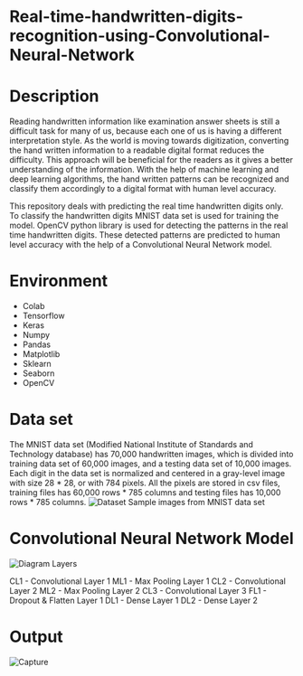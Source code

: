 # Real-time-handwritten-digits-recognition-using-Convolutional-Neural-Network

# Description
Reading handwritten information like examination answer sheets is still a difficult task for many of us, because each one of us is having a different interpretation style. As the world is moving towards digitization, converting the hand written information to a readable digital format reduces the difficulty. This approach will be beneficial for the readers as it gives a better understanding of the information. With the help of machine learning and deep learning algorithms, the hand written patterns can be recognized and classify them accordingly to a digital format with human level accuracy.

This repository deals with predicting the real time handwritten digits only. To classify the handwritten digits MNIST data set is used for training the model. OpenCV python library is used for detecting the patterns in the real time handwritten digits. These detected patterns are predicted to human level accuracy with the help of a Convolutional Neural Network model.

# Environment
* Colab
* Tensorflow
* Keras
* Numpy
* Pandas
* Matplotlib
* Sklearn
* Seaborn
* OpenCV

# Data set
The MNIST data set (Modified National Institute of Standards and Technology database) has 70,000 handwritten images, which is divided into training data set of 60,000 images, and a testing data set of 10,000 images. Each digit in the data set is normalized and centered in a gray-level image with size 28 * 28, or with 784 pixels. All the pixels are stored in csv files, training files has 60,000 rows * 785 columns and testing files has 10,000 rows * 785 columns.
![Dataset](https://user-images.githubusercontent.com/83408384/116879880-dcf62200-ac3e-11eb-8a89-2c1d77f665a2.png)
Sample images from MNIST data set

# Convolutional Neural Network Model 
![Diagram](https://user-images.githubusercontent.com/83408384/116879811-c51e9e00-ac3e-11eb-8397-f2f37c774aad.png)
	Layers
  
CL1 -	Convolutional Layer 1
ML1	- Max Pooling Layer 1
CL2	- Convolutional Layer 2
ML2	- Max Pooling Layer 2
CL3	- Convolutional Layer 3
FL1	- Dropout & Flatten Layer 1
DL1	- Dense Layer 1
DL2	- Dense Layer 2


# Output
![Capture](https://user-images.githubusercontent.com/83408384/116871250-9d750900-ac31-11eb-8293-dbf662b2cc66.PNG)
